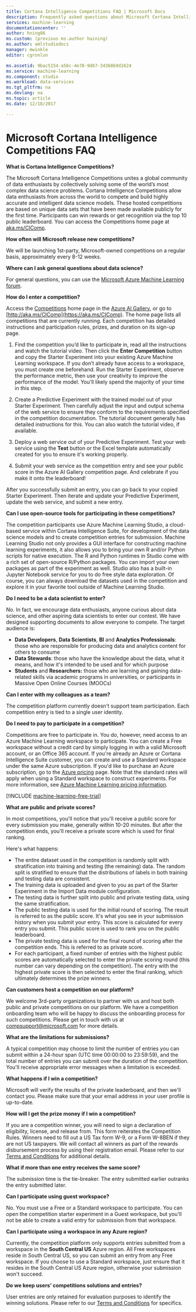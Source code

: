 ```yaml
---
title: Cortana Intelligence Competitions FAQ | Microsoft Docs
description: Frequently asked questions about Microsoft Cortana Intelligence Competitions.
services: machine-learning
documentationcenter: ''
author: hning86
ms.custom: (previous ms.author haining)
ms.author: amlstudiodocs
manager: mwinkle
editor: cgronlun

ms.assetid: 9bac5154-a56c-4e78-9d67-34368b9d1624
ms.service: machine-learning
ms.component: studio
ms.workload: data-services
ms.tgt_pltfrm: na
ms.devlang: na
ms.topic: article
ms.date: 12/18/2017

---
```

# Microsoft Cortana Intelligence Competitions FAQ
**What is Cortana Intelligence Competitions?**

The Microsoft Cortana Intelligence Competitions unites a global community of data enthusiasts by collectively solving some of the world’s most complex data science problems. Cortana Intelligence Competitions allow data enthusiasts from across the world to compete and build highly accurate and intelligent data science models. These hosted competitions are based on unique data sets that have been made available publicly for the first time. Participants can win rewards or get recognition via the top 10 public leaderboard. You can access the Competitions home page at [aka.ms/CIComp](https://aka.ms/CIComp).

**How often will Microsoft release new competitions?**

We will be launching 1st-party, Microsoft-owned competitions on a regular basis, approximately every 8-12 weeks. 

**Where can I ask general questions about data science?**

For general questions, you can use the [Microsoft Azure Machine Learning
forum](https://social.msdn.microsoft.com/forums/azure/home?forum=MachineLearning).

**How do I enter a competition?**

Access the [Competitions](https://gallery.cortanaintelligence.com/competitions) home page in the [Azure AI Gallery](https://gallery.cortanaintelligence.com/), or go to [http://aka.ms/CIComp](https://aka.ms/CIComp). The home page lists all competitions that are currently running. Each competition has detailed instructions and participation rules, prizes, and duration on its sign-up page.

1. Find the competition you’d like to participate in, read all the instructions and watch the tutorial video. Then click the **Enter Competition** button and copy the Starter Experiment into your existing Azure Machine Learning workspace. If you don’t already have access to a workspace, you must create one beforehand. Run the Starter Experiment, observe the performance metric, then use your creativity to improve the performance of the model. You'll likely spend the majority of your time in this step.   

2. Create a Predictive Experiment with the trained model out of your Starter Experiment. Then carefully adjust the input and output schema of the web service to ensure they conform to the requirements specified in the competition documentation. The tutorial document generally has detailed instructions for this. You can also watch the tutorial video, if available.   

3. Deploy a web service out of your Predictive Experiment. Test your web service using the **Test** button or the Excel template automatically created for you to ensure it's working properly.   

4. Submit your web service as the competition entry and see your public score in the Azure AI Gallery competition page. And celebrate if you make it onto the leaderboard!  

After you successfully submit an entry, you can go back to your copied Starter Experiment. Then iterate and update your Predictive Experiment, update the web service, and submit a new entry.   

**Can I use open-source tools for participating in these competitions?**

The competition participants use Azure Machine Learning Studio, a cloud-based service within Cortana Intelligence Suite, for development of the data science models and to create competition entries for submission. Machine Learning Studio not only provides a GUI interface for constructing machine learning experiments, it also allows you to bring your own R and/or Python scripts for native execution. The R and Python runtimes in Studio come with a rich set of open-source R/Python packages. You can import your own packages as part of the experiment as well. Studio also has a built-in Jupyter Notebook service for you to do free style data exploration. Of course, you can always download the datasets used in the competition and explore it in your favorite tool outside of Machine Learning Studio. 

**Do I need to be a data scientist to enter?**

No. In fact, we encourage data enthusiasts, anyone curious about data science, and other aspiring data scientists to enter our contest. We have designed supporting documents to allow everyone to compete. The target audience is:

* **Data Developers**, **Data Scientists**, **BI** and **Analytics Professionals**: those who are responsible for producing data and analytics content for others to consume
* **Data Stewards**: those who have the knowledge about the data, what it means, and how it's intended to be used and for which purpose
* **Students** and **Researchers:** those who are learning and gaining data-related skills via academic programs in universities, or participants in Massive Open Online Courses (MOOCs)

**Can I enter with my colleagues as a team?**

The competition platform currently doesn't support team participation. Each competition entry is tied to a single user identity. 

**Do I need to pay to participate in a competition?**

Competitions are free to participate in. You do, however, need access to an Azure Machine Learning workspace to participate. You can create a Free workspace without a credit card by simply logging in with a valid Microsoft account, or an Office 365 account. If you're already an Azure or Cortana Intelligence Suite customer, you can create and use a Standard workspace under the same Azure subscription. If you'd like to purchase an Azure subscription, go to the [Azure pricing](https://azure.microsoft.com/pricing) page. Note that the standard rates will apply when using a Standard workspace to construct experiments. For more information, see [Azure Machine Learning pricing information](https://azure.microsoft.com/pricing/details/machine-learning/). 

[!INCLUDE [machine-learning-free-trial](../../../includes/machine-learning-free-trial.md)]

**What are public and private scores?**

In most competitions, you'll notice that you'll receive a public score for every submission you make, generally within 10-20 minutes. But after the competition ends, you'll receive a private score which is used for final ranking. 

Here's what happens:

* The entire dataset used in the competition is randomly split with stratification into training and testing (the remaining) data. The random split is stratified to ensure that the distributions of labels in both training and testing data are consistent.
* The training data is uploaded and given to you as part of the Starter Experiment in the Import Data module configuration.
* The testing data is further split into public and private testing data, using the same stratification.
* The public testing data is used for the initial round of scoring. The result is referred to as the public score. It's what you see in your submission history when you submit your entry. This score is calculated for every entry you submit. This public score is used to rank you on the public leaderboard.
* The private testing data is used for the final round of scoring after the competition ends. This is referred to as private score. 
* For each participant, a fixed number of entries with the highest public scores are automatically selected to enter the private scoring round (this number can vary depending on the competition). The entry with the highest private score is then selected to enter the final ranking, which ultimately determines the prize winners.  

**Can customers host a competition on our platform?**

We welcome 3rd-party organizations to partner with us and host both public and private competitions on our platform. We have a competition onboarding team who will be happy to discuss the onboarding process for such competitions.  Please get in touch with us at [compsupport@microsoft.com](mailto:compsupport@microsoft.com) for more details. 

**What are the limitations for submissions?**

A typical competition may choose to limit the number of entries you can submit within a 24-hour span (UTC time 00:00:00 to 23:59:59), and the total number of entries you can submit over the duration of the competition. You'll receive appropriate error messages when a limitation is exceeded. 

**What happens if I win a competition?**

Microsoft will verify the results of the private leaderboard, and then we'll contact you. Please make sure that your email address in your user profile is up-to-date.

**How will I get the prize money if I win a competition?**

If you are a competition winner, you will need to sign a declaration of eligibility, license, and release from. This form reiterates the Competition Rules. Winners need to fill out a US Tax form W-9, or a Form W-8BEN if they are not US taxpayers. We will contact all winners as part of the rewards disbursement process by using their registration email. Please refer to our [Terms and Conditions](https://aka.ms/comptermsandconditions) for additional details.

**What if more than one entry receives the same score?**

The submission time is the tie-breaker. The entry submitted earlier outranks the entry submitted later.

**Can I participate using guest workspace?**

No. You must use a Free or a Standard workspace to participate. You can open the competition starter experiment in a Guest workspace, but you'll not be able to create a valid entry for submission from that workspace. 

**Can I participate using a workspace in any Azure region?**

Currently, the competition platform only supports entries submitted from a workspace in the **South Central US** Azure region. All Free workspaces reside in South Central US, so you can submit an entry from any Free workspace. If you choose to use a Standard workspace, just ensure that it resides in the South Central US Azure region, otherwise your submission won't succeed. 

**Do we keep users’ competitions solutions and entries?**

User entries are only retained for evaluation purposes to identify the winning solutions. Please refer to our [Terms and Conditions](https://aka.ms/comptermsandconditions) for specifics.

